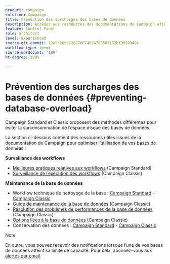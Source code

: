 ```yaml
---
product: campaign
solution: Campaign
title: Prévention des surcharges des bases de données
description: Accédez aux ressources des documentations de Campaign afin de prévenir les surcharges des bases de données sur vos instances.
feature: Control Panel
role: Architect
level: Experienced
source-git-commit: 12e9326ba220776874654705587152bf3978949c
workflow-type: tm+mt
source-wordcount: '189'
ht-degree: 100%

---
```


# Prévention des surcharges des bases de données {#preventing-database-overload}

Campaign Standard et Classic proposent des méthodes différentes pour éviter la surconsommation de l’espace disque des bases de données.

La section ci-dessous contient des ressources utiles issues de la documentation de Campaign pour optimiser l’utilisation de vos bases de données :

**Surveillance des workflows**

* [Meilleures pratiques relatives aux workflows](https://experienceleague.adobe.com/docs/campaign-standard/using/managing-processes-and-data/workflow-general-operation/best-practices-workflows.html?lang=fr) (Campaign Standard)
* [Surveillance de l’exécution des workflows](https://experienceleague.adobe.com/docs/campaign-classic/using/automating-with-workflows/monitoring-workflows/monitoring-workflow-execution.html?lang=fr) (Campaign Classic)

**Maintenance de la base de données**

* Workflow technique de nettoyage de la base : [Campaign Standard](https://experienceleague.adobe.com/docs/campaign-standard/using/administrating/application-settings/technical-workflows.html?lang=fr#list-of-technical-workflows) - [Campaign Classic](https://experienceleague.adobe.com/docs/campaign-classic/using/monitoring-campaign-classic/data-processing/database-cleanup-workflow.html?lang=fr)
* [Guide de maintenance de la base de données](https://experienceleague.adobe.com/docs/campaign-classic/using/monitoring-campaign-classic/database-maintenance/recommendations.html?lang=fr) (Campaign Classic)
* [Résolution des problèmes de performances de la base de données](https://experienceleague.adobe.com/docs/campaign-classic/using/monitoring-campaign-classic/troubleshooting-toc/database-issues-toc/database-performances.html?lang=fr) (Campaign Classic)
* [Options liées à la base de données](https://experienceleague.adobe.com/docs/campaign-classic/using/installing-campaign-classic/appendices/configuring-campaign-options.html?lang=fr#database) (Campaign Classic)
* Conservation des données : [Campaign Standard](https://experienceleague.adobe.com/docs/campaign-standard/using/administrating/application-settings/data-retention.html?lang=fr) - [Campaign Classic](https://experienceleague.adobe.com/docs/campaign-classic/using/configuring-campaign-classic/data-model/data-model-best-practices.html?lang=fr#data-retention)

>[!NOTE]
>
>En outre, vous pouvez recevoir des notifications lorsque l’une de vos bases de données atteint sa limite de capacité. Pour cela, abonnez-vous aux [alertes par email](../../performance-monitoring/using/email-alerting.md).
